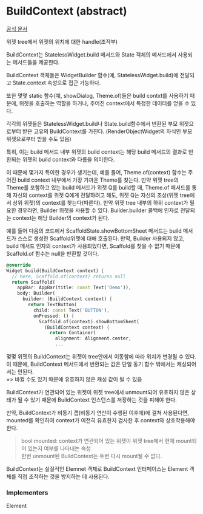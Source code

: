 # BuildContext (abstract)
[공식 문서](https://api.flutter.dev/flutter/widgets/BuildContext-class.html)

위젯 tree에서 위젯의 위치에 대한 handle(조작부)

BuildContext는 StatelessWidget.build 메서드와 State 객체의 메서드에서 사용되는 메서드들을 제공한다.

BuildContext 객체들은 WidgetBuilder 함수(예, StatelessWidget.build)에 전달되고 State.context 속성으로 접근 가능하다.  

또한 몇몇 static 함수(예, showDialog, Theme.of)들은 build contxt를 사용하기 때문에, 위젯을 호출하는 역할을 하거나, 주어진 context에서 특정한 데이터를 얻을 수 있다.

각각의 위젯들은 StatelessWidget.build나 State.build함수에서 반환된 부모 위젯으로부터 받은 고유의 BuildContext를 가진다. (RenderObjectWidget의 자식인 부모 위젯으로부터 받을 수도 있음)

특히, 이는 build 메서드 내부 위젯의 build context는 해당 build 메서드의 결과로 반환되는 위젯의 build context와 다름을 의미한다. 

이 때문에 몇가지 특이한 경우가 생기는데, 예를 들어, Theme.of(context) 함수는 주어진 build context 내부에서 가장 가까운 Theme를 찾는다. 만약 위젯 tree의 Theme를 포함하고 있는 build 메서드가 위젯 Q를 build할 때, Theme.of 메서드를 통해 자신의 context를 위젯 Q에게 전달하려고 해도, 위젯 Q는 자신의 조상(위젯 tree에서 상위 위젯)의 context를 찾는다(따른다). 만약 위젯 tree 내부의 하위 context가 필요한 경우라면, Builder 위젯을 사용할 수 있다. Builder.builder 콜백에 인자로 전달되는 context는 해당 Builder의 context가 된다.

예를 들어 다음의 코드에서 ScaffoldState.showBottomSheet 메서드는 build 메서드가 스스로 생성한 Scaffold위젯에 대해 호출된다. 만약, Builder 사용되지 않고, build 메서드 인자의 context가 사용되었다면, Scaffold를 찾을 수 없기 때문에 Scaffold.of 함수는 null을 반환할 것이다.

```dart
@override
Widget build(BuildContext context) {
  // here, Scaffold.of(context) returns null
  return Scaffold(
    appBar: AppBar(title: const Text('Demo')),
    body: Builder(
      builder: (BuildContext context) {
        return TextButton(
          child: const Text('BUTTON'),
          onPressed: () {
            Scaffold.of(context).showBottomSheet(
              (BuildContext context) {
                return Container(
                  alignment: Alignment.center,
                  ...

```


몇몇 위젯의 BuildContext는 위젯이 tree안에서 이동함에 따라 위치가 변경될 수 있다. 이 때문에, BuildContext 메서드에서 반환되는 값은 단일 동기 함수 밖에서는 캐싱되어서는 안된다.  
=> 바뀔 수도 있기 때문에 유효하지 않은 캐싱 값이 될 수 있음

BuildContext가 연관되어 있는 위젯이 위젯 tree에서 unmount되어 유효하지 않은 상태가 될 수 있기 때문에 BuildContext 인스턴스를 저장하는 것을 피해야 한다.  

만약, BuildContext가 비동기 갭(비동기 연산이 수행된 이후에)에 걸쳐 사용된다면, mounted를 확인하여 context가 여전히 유효한지 검사한 후 context와 상호작용해야 한다.
> bool mounted: context가 연관되어 있는 위젯이 위젯 tree에서 현재 mount되어 있는지 여부를 나타내는 속성  
> 한번 unmount된 BuildContext는 두번 다시 mount될 수 없다.

BuildContext는 실질적인 Elemnet 객체로 BuildContext 인터페이스는 Element 객체를 직접 조작하는 것을 방지하는 데 사용된다.

### Implementers
Element